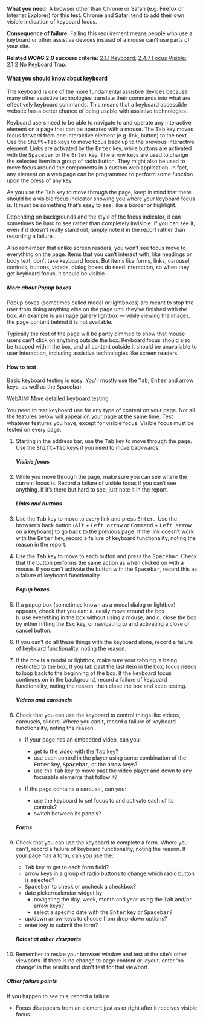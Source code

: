 **What you need:** A browser other than Chrome or Safari (e.g. Firefox or Internet Explorer) for this test. Chrome and Safari tend to add their own visible indication of keyboard focus.

**Consequence of failure:** Failing this requirement means people who use a keyboard or other assistive devices instead of a mouse can’t use parts of your site.

**Related WCAG 2.0 success criteria:** [2.1.1 Keyboard](https://www.w3.org/TR/UNDERSTANDING-WCAG20/keyboard-operation-keyboard-operable.html); [2.4.7 Focus Visible](https://www.w3.org/TR/UNDERSTANDING-WCAG20/navigation-mechanisms-focus-visible.html); [2.1.2 No Keyboard Trap](https://www.w3.org/TR/UNDERSTANDING-WCAG20/keyboard-operation-trapping.html).

<div class="details" markdown="1">

#### What you should know about keyboard

The keyboard is one of the more fundamental assistive devices because many other assistive technologies translate their commands into what are effectively keyboard commands. This means that a keyboard accessible website has a better chance of being usable with assistive technologies.

Keyboard users need to be able to navigate to and operate any interactive element on a page that can be operated with a mouse. The <kbd>Tab</kbd> key moves focus forward from one interactive element (e.g. link, button) to the next. Use the <kbd>Shift</kbd>+<kbd>Tab</kbd> keys to move focus back up to the previous interactive element. Links are activated by the <kbd>Enter</kbd> key, while buttons are activated with the <kbd>Spacebar</kbd> or the <kbd>Enter</kbd> key. The arrow keys are used to change the selected item in a group of radio button. They might also be used to move focus around the components in a custom web application. In fact, any element on a web page can be programmed to perform some function upon the press of any key.

As you use the <kbd>Tab</kbd> key to move through the page, keep in mind that there should be a visible focus indicator showing you where your keyboard focus is. It must be something that’s easy to see, like a border or highlight.

Depending on backgrounds and the style of the focus indicator, it can sometimes be hard to see rather than completely invisible. If you can see it, even if it doesn’t really stand out, simply note it in the report rather than recording a failure.

Also remember that unlike screen readers, you won’t see focus move to everything on the page. Items that you can’t interact with, like headings or body text, don’t take keyboard focus. But items like forms, links, carousel controls, buttons, videos, dialog boxes do need interaction, so when they get keyboard focus, it should be visible.

##### More about Popup boxes

Popup boxes (sometimes called modal or lightboxes) are meant to stop the user from doing anything else on the page until they’ve finished with the box. An example is an image gallery lightbox — while viewing the images, the page content behind it is not available.

Typically the rest of the page will be partly dimmed to show that mouse users can’t click on anything outside the box. Keyboard focus should also be trapped within the box, and all content outside it should be unavailable to user interaction, including assistive technologies like screen readers.

</div>

#### How to test

Basic keyboard testing is easy. You’ll mostly use the <kbd>Tab</kbd>, <kbd>Enter</kbd> and arrow keys, as well as the <kbd>Spacebar</kbd>.

[WebAIM: More detailed keyboard testing](http://webaim.org/techniques/keyboard/#testing)

You need to test keyboard use for any type of content on your page. Not all the features below will appear on your page at the same time. Test whatever features you have, except for visible focus. Visible focus must be tested on every page.

1. Starting in the address bar, use the <kbd>Tab</kbd> key to move through the page. Use the <kbd>Shift</kbd>+<kbd>Tab</kbd> keys if you need to move backwards.  

    <h5>Visible focus</h5>

2. While you move through the page, make sure you can see where the current focus is. Record a failure of visible focus if you can’t see anything. If it’s there but hard to see, just note it in the report.  

    <h5>Links and buttons</h5>

3. Use the <kbd>Tab</kbd> key to move to every link and press <kbd>Enter</kbd>.  Use the browser’s back button (<kbd>Alt</kbd> + <kbd>Left arrow</kbd> or <kbd>Command</kbd> + <kbd>Left arrow</kbd> on a keyboard) to go back to the previous page. If the link doesn’t work with the <kbd>Enter</kbd> key, record a failure of keyboard functionality, noting the reason in the report.

4. Use the <kbd>Tab</kbd> key to move to each button and press the <kbd>Spacebar</kbd>. Check that the button performs the same action as when clicked on with a mouse. If you can’t activate the button with the <kbd>Spacebar</kbd>, record this as a failure of keyboard functionality.  

    <h5>Popup boxes</h5>

5. If a popup box (sometimes known as a modal dialog or lightbox) appears, check that you can: 
    a. easily move around the box  
    b. use everything in the box without using a mouse, and 
    c. close the box by either hitting the <kbd>Esc</kbd> key, or navigating to and activating a close or cancel button. 

6. If you can’t do all these things with the keyboard alone, record a failure of keyboard functionality, noting the reason. 

7. If the box is a modal or lightbox, make sure your tabbing is being restricted to the box. If you tab past the last item in the box, focus needs to loop back to the beginning of the box. If the keyboard focus continues on in the background, record a failure of keyboard functionality, noting the reason, then close the box and keep testing. 

    <h5>Videos and carousels</h5>

8. Check that you can use the keyboard to control things like videos, carousels, sliders. Where you can't, record a failure of keyboard functionality, noting the reason. 

    * If your page has an embedded video, can you: 
        * get to the video with the <kbd>Tab</kbd> key? 
        * use each control in the player using some combination of the <kbd>Enter</kbd> key, <kbd>Spacebar</kbd>, or the arrow keys?  
        * use the <kbd>Tab</kbd> key to move past the video player and down to any focusable elements that follow it? 

    * If the page contains a carousel, can you: 
        * use the keyboard to set focus to and activate each of its controls? 
        * switch between its panels? 

    <h5>Forms</h5>

9. Check that you can use the keyboard to complete a form. Where you can't, record a failure of keyboard functionality, noting the reason. If your page has a form, can you use the: 
    * <kbd>Tab</kbd> key to get to each form field? 
    * arrow keys in a group of radio buttons to change which radio button is selected? 
    * <kbd>Spacebar</kbd> to check or uncheck a checkbox?  
    * date picker/calendar widget by: 
        * navigating the day, week, month and year using the <kbd>Tab</kbd> and/or arrow keys? 
        * select a specific date with the <kbd>Enter</kbd> key or <kbd>Spacebar</kbd>? 
    * up/down arrow keys to choose from drop-down options? 
    * enter key to submit the form? 

    <h5>Retest at other viewports</h5>

10. Remember to resize your browser window and test at the site’s other viewports. If there is no change to page content or layout, enter ‘no change’ in the results and don’t test for that viewport.

##### Other failure points 

If you happen to see this, record a failure.

* Focus disappears from an element just as or right after it receives visible focus.
